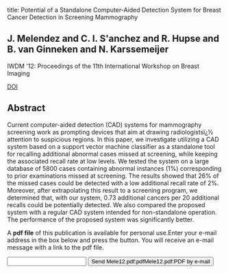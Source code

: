 title: Potential of a Standalone Computer-Aided Detection System for Breast Cancer Detection in Screening Mammography

## J. Melendez and C. I. S'anchez and R. Hupse and B. van Ginneken and N. Karssemeijer
IWDM '12: Proceedings of the 11th International Workshop on Breast Imaging

<a href="https://doi.org/10.1007/978-3-642-31271-7_88">DOI</a>

## Abstract
Current computer-aided detection (CAD) systems for mammography screening work as prompting devices that aim at drawing radiologistsï¿½ attention to suspicious regions. In this paper, we investigate utilizing a CAD system based on a support vector machine classifier as a standalone tool for recalling additional abnormal cases missed at screening, while keeping the associated recall rate at low levels. We tested the system on a large database of 5800 cases containing abnormal instances (1%) corresponding to prior examinations missed at screening. The results showed that 26% of the missed cases could be detected with a low additional recall rate of 2%. Moreover, after extrapolating this result to a screening program, we determined that, with our system, 0.73 additional cancers per 20 additional recalls could be potentially detected. We also compared the proposed system with a regular CAD system intended for non-standalone operation. The performance of the proposed system was significantly better.

A <b>pdf file</b> of this publication is available for personal use.Enter your e-mail address in the box below and press the button. You will receive an e-mail message with a link to the pdf file.
<form action="sender.php">  <input type="text" name="email">  <input type="submit" value="Send Mele12.pdf:pdfMele12.pdf:PDF by e-mail"></form>